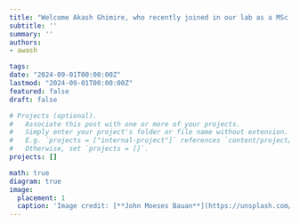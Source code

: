 ```yaml
---
title: "Welcome Akash Ghimire, who recently joined in our lab as a MSc student."
subtitle: ''
summary: ''
authors:
- awash

tags:
date: "2024-09-01T00:00:00Z"
lastmod: "2024-09-01T00:00:00Z"
featured: false
draft: false

# Projects (optional).
#   Associate this post with one or more of your projects.
#   Simply enter your project's folder or file name without extension.
#   E.g. `projects = ["internal-project"]` references `content/project/deep-learning/index.md`.
#   Otherwise, set `projects = []`.
projects: []

math: true
diagram: true
image:
  placement: 1
  caption: 'Image credit: [**John Moeses Bauan**](https://unsplash.com/photos/OGZtQF8iC0g)'
---
```


